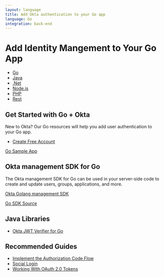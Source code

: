 ```yaml
---
layout: language
title: Add Okta authentication to your Go app
language: Go
integration: back-end
---
```


# <i class='icon-48 docsPage code-go'></i> Add Identity Mangement to Your Go App

<ul class='language-tabs'>
    <li class="active">
        <a href='/code/go/'>
            <i class='icon code-go-32'></i><span>Go</span>
        </a>
    </li>
    <li >
        <a href='/code/java/'>
            <i class='icon code-java-32'></i><span>Java</span>
        </a>
    </li>
    <li>
        <a href='/code/dotnet/'>
            <i class='icon code-dotnet-32'></i><span>.Net</span>
        </a>
    </li>
    <li>
        <a href='/code/nodeje/'>
            <i class='icon code-nodejs-32'></i><span>Node.js</span>
        </a>
    </li>
    <li>
        <a href='/code/php/'>
            <i class='icon code-php-32'></i><span>PHP</span>
        </a>
    </li>
    <li>
        <a href='/code/rest/'>
            <i class='icon code-rest-32'></i><span>Rest</span>
        </a>
    </li>
</ul>

## Get Started with Go + Okta

New to Okta? Our Go resources will help you add user authentication to your Go app.

<ul class='language-ctas'>
  <li>
    <a href='/signup/' class='code-button highlighted' data-proofer-ignore>
      <span>Create Free Account</span>
    </a>
  </li>
</ul>

<a href='https://github.com/okta/samples-golang'>
  <span class='fa fa-github'></span> <span>Go Sample App</span>
</a>

## Okta management SDK for Go

The Okta management SDK for Go can be used in your server-side code to create and update users, groups, applications, and more.

<p class="language-reference">
  <a href='https://github.com/okta/okta-sdk-golang' class="language-reference">
    <span class='icon expression-16'></span> 
    <span>Okta Golang management SDK</span>
  </a>
</p>

<a href='https://github.com/okta/okta-sdk-golang'>
  <span class='fa fa-github'></span> <span>Go SDK Source</span>
</a>

## Java Libraries

<ul class="language-libraries">
	<li>
		<a href="https://github.com/okta/okta-jwt-verifier-golang">
			<span class='fa fa-github'></span> <span>Okta JWT Verifier for Go</span>
		</a>
	</li>
</ul>

## Recommended Guides

<ul class="language-list">
	<li><a href="https://developer.okta.com/authentication-guide/implementing-authentication/auth-code">Implement the Authorization Code Flow</a></li>
	<li><a href="https://developer.okta.com/authentication-guide/social-login/">Social Login</a></li>
	<li><a href="https://developer.okta.com/authentication-guide/tokens/">Working With OAuth 2.0 Tokens</a></li>
</ul>






